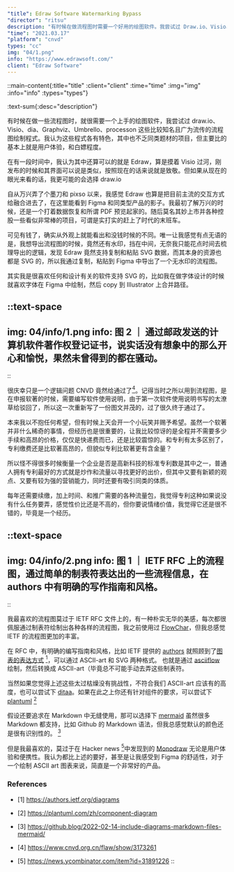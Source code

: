 ```yaml
---
"title": Edraw Software Watermarking Bypass
"director": "ritsu"
description: "有时候在做流程图时需要一个好用的绘图软件。我尝试过 Draw.io、Visio、Dia、Graphviz、Umbrello、ProcessOn 等。这些软件各有特色，主要比较的是用户体验和免费程度。Edraw 早期界面像 Visio，现在融入了 Figma 等产品的交互方式。使用时发现它支持复制粘贴 SVG 数据，方便导出无水印流程图。我喜欢支持 SVG 的软件，比如 Figma 和 Illustrator。最喜欢的流程图风格是 IETF RFC 文件中的，用制表符绘制的 ASCII-Art，简洁而美观。"
"time": "2021.03.17"
"platform": "cnvd"
types: "cc"
img: "04/1.png"
info: "https://www.edrawsoft.com/"
client: "Edraw Software"
---
```


::main-content{:title="title" :client="client" :time="time" :img="img" :info="info" :types="types"}

:text-sum{:desc="description"}

有时候在做一些流程图时，就很需要一个上手的绘图软件，我尝试过 draw.io、Visio、dia、Graphviz、Umbrello、processon 这些比较知名且广为流传的流程图绘制程式。我认为这些程式各有特色，其中也不乏同类题材的项目，但主要比的基本上就是用户体验，和白嫖程度。

在有一段时间中，我认为其中还算可以的就是 Edraw，算是摸着 Visio 过河，刚发布的时候和其界面可以说是类似，按照现在的话来说就是致敬。但如果从现在的眼光来看的话，我更可能的会选择 draw.io

自从万兴弄了个墨刀和 pixso 以来，我感觉 Edraw 也算是把目前主流的交互方式给融合进去了，在这里能看到 Figma 和同类型产品的影子。我最初了解万兴的时候，还是一个打着数据恢复和所谓 PDF 预览起家的。随后莫名其妙上市并各种控股一些看似非常棒的项目，可谓是实打实的赶上了时代的末班车。

可见有钱了，确实从外观上就能看出和没钱时候的不同。唯一让我感觉有点无语的是，我想导出流程图的时候，竟然还有水印，挡在中间，无奈我只能花点时间去梳理导出的逻辑，发现 Edraw 竟然支持复制和粘贴 SVG 数据，而其本身的资源也都是 SVG 的，所以我通过复制，粘贴到 Figma 中导出了一个无水印的流程图。

其实我是很喜欢任何和设计有关的软件支持 SVG 的，比如我在做字体设计的时候就喜欢字体在 Figma 中绘制，然后 copy 到 Illustrator 上合并路径。


::text-space
---
img: 04/info/1.png
info: 图 2 ｜ 通过邮政发送的计算机软件著作权登记证书，说实话没有想象中的那么开心和愉悦，果然未曾得到的都在骚动。
---
::

很庆幸只是一个逻辑问题 CNVD 竟然给通过了[<sup>4</sup>](#refer-anchor-4)。记得当时之所以用到流程图，是在申报软著的时候，需要编写软件使用说明，由于第一次软件使用说明书写的太潦草给驳回了，所以这一次重新写了一份图文并茂的，过了很久终于通过了。

本来我以不抱任何希望，但有时候上天会开一个小玩笑并赐予希望。虽然一个软著并非什么稀奇的事情，但经历也是很重要的，让我比较惊讶的是全程并不需要多少手续和高昂的价格，仅仅是快递费而已，还是比较震惊的。和专利有太多区别了，专利缴费还是比软著高昂的，但貌似专利比软著更有含金量？

所以怪不得很多时候衡量一个企业是否是高新科技的标准专利数是其中之一，普通人拥有专利最好的方式就是炒作和流量以寻找更好的出价，但其中又要有新颖的观点、又要有较为强的营销能力，同时还要有吸引同类的体质。

每年还需要续缴，加上时间、和推广需要的各种流量包，我觉得专利这种如果说没有什么任务要弄，感觉性价比还是不高的，但你要说情绪价值，我觉得它还是很不错的，毕竟是一个经历。

::text-space
---
img: 04/info/2.png
info: 图 1 ｜ IETF RFC 上的流程图，通过简单的制表符表达出的一些流程信息，在 authors 中有明确的写作指南和风格。
---
::

我最喜欢的流程图莫过于 IETF RFC 文件上的，有一种朴实无华的美感，每次都很佩服通过制表符绘制出各种各样的流程图，我之前使用过 [FlowChar](https://github.com/Gusabary/FlowChar)，但我总感觉 IETF 的流程图更加的丰富。

在 RFC 中，有明确的编写指南和风格，比如 IETF 提供的 [authors](https://authors.ietf.org/) 就照顾到了[图表的表达方式](https://authors.ietf.org/diagrams) [<sup>1</sup>](#refer-anchor-1)，可以通过 ASCII-art 和 SVG 两种格式。 也就是通过 [asciiflow](https://asciiflow.com/#/) 绘制，然后转换成 ASCII-art（毕竟总不可能手动去弄这些制表符。

当然如果您觉得上述这些太过枯燥没有挑战性，不符合我们 ASCII-art 应该有的高度，也可以尝试下 [ditaa](https://github.com/stathissideris/ditaa)。如果在此之上你还有针对组件的要求，可以尝试下 [plantuml](https://plantuml.com/) [<sup>2</sup>](#refer-anchor-2)

假设还要追求在 Markdown 中无缝使用，那可以选择下 [mermaid](https://github.com/mermaid-js/mermaid) 虽然很多 Markdown 都支持，比如 Github 的 Markdown 语法，但我总感觉默认的颜色还是很有识别性的。 [<sup>3</sup>](#refer-anchor-3)

但是我最喜欢的，莫过于在 Hacker news [<sup>5</sup>](#refer-anchor-5)中发现到的 [Monodraw](https://monodraw.helftone.com/) 无论是用户体验和便携性。我认为都比上述的要好，甚至是让我感受到 Figma 的舒适性，对于一个绘制 ASCII art 图表来说，简直是一个非常好的产品。

### References

<div id="refer-anchor-1" class="ref" />

- [1] https://authors.ietf.org/diagrams

<div id="refer-anchor-2" class="ref" />

- [2] https://plantuml.com/zh/component-diagram

<div id="refer-anchor-3" class="ref" />

- [3] https://github.blog/2022-02-14-include-diagrams-markdown-files-mermaid/

<div id="refer-anchor-4" class="ref" />

- [4] https://www.cnvd.org.cn/flaw/show/3173261

<div id="refer-anchor-5" class="ref" />

- [5] https://news.ycombinator.com/item?id=31891226
::
